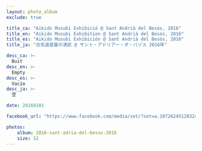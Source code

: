 ```yaml
---
layout: photo_album
exclude: true

title_ca: "Aikido Musubi Exhibició @ Sant Andrià del Besós, 2016"
title_en: "Aikido Musubi Exhibition @ Sant Andrià del Besós, 2016"
title_es: "Aikido Musubi Exhibición @ Sant Andrià del Besós, 2016"
title_ja: "合気道産靈の演武 @ サント・アドリアー・ダ・バゾス 2016年"

desc_ca: >-
  Buit
desc_en: >-
  Empty
desc_es: >-
  Vacío
desc_ja: >-
  空

date: 20160101

facebook_url: "https://www.facebook.com/media/set/?set=a.1072624512832418"

photos:
    album: 2016-sant-adria-del-besos-2016
    size: 52
---
```

